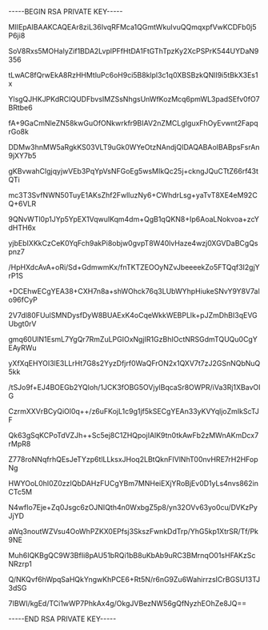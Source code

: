 -----BEGIN RSA PRIVATE KEY-----

MIIEpAIBAAKCAQEAr8ziL36IvqRFMca1QGmtWkuIvuQQmqxpfVwKCDFb0j5P6ji8

SoV8Rxs5MOHalyZif1BDA2LvplPFfHtDA1FtGThTpzKy2XcPSPrK544UYDaN9356

tLwAC8fQrwEkA8RzHHMtluPc6oH9ci5B8klpl3c1q0XBSBzkQNlI9i5tBkX3Es1x

YlsgQJHKJPKdRCIQUDFbvsIMZSsNhgsUnWfKozMcq6pmWL3padSEfv0fO7BRtbe6

fA+9GaCmNleZN58kwGuOfONkwrkfr9BIAV2nZMCLgIguxFhOyEvwnt2FapqrGo8k

DDMw3hnMW5aRgkKS03VLT9uGk0WYeOtzNAndjQIDAQABAoIBABpsFsrAn9jXY7b5

gKBvwahClgjqyjwVEb3PqYpVsNFGoEg5wsMIkQc25j+ckngJQuCTtZ66rf43tQTi

mc3T3SvfNWN50TuyE1AKsZhf2FwlluzNy6+CWhdrLsg+yaTvT8XE4eM92CQ+6VLR

9QNvWTl0p1JYp5YpEX1VqwulKqm4dm+QgB1qQKN8+Ip6AoaLNokvoa+zcYdHTH6x

yjbEbIXKkCzCeK0YqFch9akPi8objw0gvpT8W40lvHaze4wzj0XGVDaBCgQspnz7

/HpHXdcAvA+oRi/Sd+GdmwmKx/fnTKTZEOOyNZvJbeeeekZo5FTQqf3I2gjYrP1S

+DCEhwECgYEA38+CXH7n8a+shWOhck76q3LUbWYhpHiukeSNvY9Y8V7alo96fCyP

2V7dl80FUulSMNDysfDyW8BUAExK4oCqeWkkWEBPLlk+pJZmDhBI3qEVGUbgt0rV

gmq60UlN1EsmL7YgQr7RmZuLPGIOxNgjIR1GzBhIOctNRSGdmTQUQu0CgYEAyRWu

yXfXqEHYOI3lE3LLrHt7G8s2YyzDfjrf0WaQFrON2x1QXV7t7zJ2GSnNQbNuQ5kk

/tSJo9f+EJ4BOEGb2YQloh/1JCK3fOBG5OVjylBqcaSr8OWPR/iVa3Rj1XBavOIG

CzrmXXVrBCyQiOl0q++/z6uFKojL1c9g1jf5kSECgYEAn33yKVYqljoZmIkScTJF

Qk63gSqKCPoTdVZJh++Sc5ej8C1ZHQpojIAlK9tn0tkAwFb2zMWnAKmDcx7rMpR8

Z778roNNqfrhQEsJeTYzp6tlLLksxJHoq2LBtQknFIVlNhT00nvHRE7rH2HFopNg

HWYOoL0hI0Z0zzIQbDAHzFUCgYBm7MNHeiEXjYRoBjEv0D1yLs4nvs862inCTc5M

N4wfIo7Eje+Zq0Jsgc6zOJNIQth4n0WxbgZ5p8/yn32OVv63yo0cu/DVKzPyJjYD

aWq3noutWZVsu4OoWhPZKX0EPfsj3SkszFwnkDdTrp/YhG5kp1XtrSR/Tf/Pk9NE

Muh6IQKBgQC9W3BfIi8pAU51bRQi1bB8uKbAb9uRC3BMrnqO01sHFAKzScNRzrp1

Q/NKQvf6hWpqSaHQkYngwKhPCE6+Rt5N/r6nG9Zu6WahirrzsICrBGSU13TJ3dSG

7IBWI/kgEd/TCi1wWP7PhkAx4g/OkgJVBezNW56gQfNyzhEOhZe8JQ==

-----END RSA PRIVATE KEY-----

